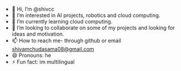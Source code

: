 - 👋 Hi, I’m @shivcc
- 👀 I’m interested in AI projects, robotics and cloud computing.
- 🌱 I’m currently learning cloud computing.
- 💞️ I’m looking to collaborate on some of my projects and looking for ideas and motivation.
- 📫 How to reach me- through github or email shivamchudasama08@gmail.com
- 😄 Pronouns: he
- ⚡ Fun fact: im multilingual

<!---
shivcc/shivcc is a ✨ special ✨ repository because its `README.md` (this file) appears on your GitHub profile.
You can click the Preview link to take a look at your changes.
--->
